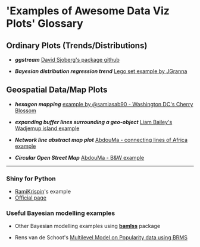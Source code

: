 #  'Examples of Awesome Data Viz Plots' Glossary 


## Ordinary Plots (Trends/Distributions)

* **_ggstream_** [David Sjoberg's package github](https://github.com/davidsjoberg/ggstream)  

* **_Bayesian distribution regression trend_** [Lego set example by JGranna](https://jgranna.github.io/posts/lego-sets.html)




## Geospatial Data/Map Plots

* **_hexagon mapping_** [example by @samiasab90 - Washington DC's Cherry Blossom](https://github.com/samiaab1990/30-day-map-challenge)

* **_expanding buffer lines surrounding a geo-object_** [Liam Bailey's Wadjemup island example](https://github.com/LiamDBailey/30DayMapChallenge_2022)

* **_Network line abstract map plot_** [AbdouMa - connecting lines of Africa example](https://github.com/AbdoulMa/30DayMapChallenge)

* **_Circular Open Street Map_** [AbdouMa - B&W example](https://github.com/AbdoulMa/30DayMapChallenge)




* * * 
### Shiny for Python
* [RamiKrispin](https://github.com/RamiKrispin/shinylive)'s example
* [Official page](https://shiny.rstudio.com/py/docs/ui-page-layouts.html#common-structure)

### Useful Bayesian modelling examples
* Other Bayesian modelling examples using [**bamlss**](http://www.bamlss.org/articles/jm.html#mayo-clinic-primary-biliary-cirrhosis-data) package

* Rens van de Schoot's [Multilevel Model on Popularity data using BRMS](https://www.rensvandeschoot.com/tutorials/brms-started/)

